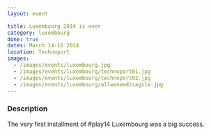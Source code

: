 ```yaml
---
layout: event

title: Luxembourg 2014 is over
category: luxembourg
done: true
dates: March 14-16 2014
location: Technoport
images:
  - /images/events/luxembourg.jpg
  - /images/events/luxembourg/technoport01.jpg
  - /images/events/luxembourg/technoport02.jpg
  - /images/events/luxembourg/allweneedisagile.jpg
---
```


### Description
The very first installment of #play14 Luxembourg was a big success.
